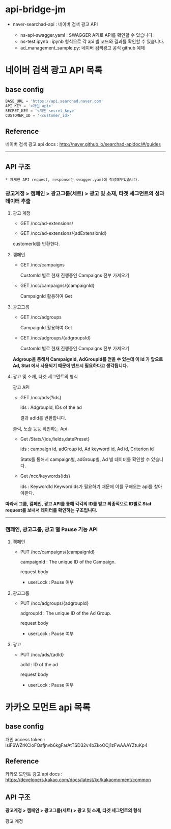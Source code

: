 # api-bridge-jm

* naver-searchad-api : 네이버 검색 광고 API

  * ns-api-swagger.yaml : SWAGGER API로 API를 확인할 수 있습니다.
  * ns-test.ipynb : ipynb 형식으로 각 api 별 코드와 결과를 확인할 수 있습니다. 
  * ad_management_sample.py: 네이버 검색광고 공식 github 예제


# 네이버 검색 광고 API 목록

## base config

```python
BASE_URL = 'https://api.searchad.naver.com'
API_KEY = '<개인 api>'
SECRET_KEY = '<개인 secret_key>'
CUSTOMER_ID = '<customer_id>'
```

## Reference
네이버 검색 광고 api docs  : http://naver.github.io/searchad-apidoc/#/guides

---

## API 구조

    * 자세한 API request, response는 swagger.yaml에 작성해두었습니다. 

### 광고계정 > 캠페인 > 광고그룹(세트) > 광고 및 소재, 타겟 세그먼트의 성과 데이터 추출

1. 광고 계정
    * GET /ncc/ad-extensions/

    * GET /ncc/ad-extensions/{adExtensionId}

    customerId를 반환한다.

2. 캠페인
   * GET /ncc/campaigns
        
        CustomId 별로 현재 진행중인 Campaigns 전부 가져오기
   
   * GET /ncc/campaigns/{campaignId}
    
        CampaignId 활용하여 Get

3. 광고그룹
    * GET /ncc/adgroups 
    
        CampaignId 활용하여 Get
    
    * GET /ncc/adgroups/{adgroupsId}

        CustomId 별로 현재 진행중인 Campaigns 전부 가져오기

    **Adgroup을 통해서 CampaignId, AdGroupId를 얻을 수 있는데 이 Id 가 앞으로 Ad, Stat 에서 사용되기 때문에 반드시 필요하다고 생각됩니다.**

4. 광고 및 소재, 타겟 세그먼트의 형식

    광고 API

    * GET /ncc/ads{?ids}

        ids : AdgroupId, IDs of the ad

        결과 adId를 반환합니다. 


    클릭, 노출 등등 확인하는 Api

    * Get /Stats/{ids,fields,datePreset}
    
        ids : campaign id, adGroup id, Ad keyword id, Ad id, Criterion id

        Stats를 통해서 campaign별, adGroup별, Ad 별 데이터를 확인할 수 있습니다.

    * Get /ncc/keywords{ids}

        ids : KeywordId
        KeywordIds가 필요하기 때문에 이를 구해오는 api를 찾아야한다. 

**따라서 그룹, 캠페인, 광고 API를 통해 각각의 ID를 받고 최종적으로 ID별로 Stat request를 보내서 데이터를 확인하는 구조입니다.**

--- 

### 캠페인, 광고그룹, 광고 별 Pause 기능 API

1. 캠페인 

    * PUT /ncc/campaigns/{campaignId} 

        campaignId : The unique ID of the Campaign.
        
        request body
        * userLock : Pause 여부

2. 광고그룹

    * PUT /ncc/adgroups/{adgroupId}

        adgroupId : The unique ID of the Ad Group.

        request body
        * userLock : Pause 여부

3. 광고
   
   * PUT /ncc/ads/{adId}

        adId : ID of the ad

        request body
        * userLock : Pause 여부


# 카카오 모먼트 api 목록


## base config

개인 access token : lsiF6WZrKCloFQsfjnvb6kgFarAtTSD32v4bZkoOCj1zFwAAAYZtuKp4

## Reference

카카오 모먼트 광고 api docs : https://developers.kakao.com/docs/latest/ko/kakaomoment/common

## API 구조

**광고계정 > 캠페인 > 광고그룹(세트) > 광고 및 소재, 타겟 세그먼트의 형식**

광고 계정 
